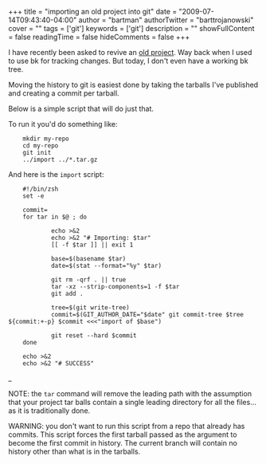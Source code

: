 +++
title = "importing an old project into git"
date = "2009-07-14T09:43:40-04:00"
author = "bartman"
authorTwitter = "barttrojanowski"
cover = ""
tags = ['git']
keywords = ['git']
description = ""
showFullContent = false
readingTime = false
hideComments = false
+++

I have recently been asked to revive an [old project](http://www.jukie.net/~bart/elfpgp/).  Way back when
I used to use bk for tracking changes.  But today, I don't even have a working bk tree.

Moving the history to git is easiest done by taking the tarballs I've published and creating a commit per tarball.

Below is a simple script that will do just that.

<!--more-->

To run it you'd do something like:

        mkdir my-repo
        cd my-repo
        git init
        ../import ../*.tar.gz

And here is the `import` script:

        #!/bin/zsh
        set -e

        commit=
        for tar in $@ ; do

                echo >&2
                echo >&2 "# Importing: $tar"
                [[ -f $tar ]] || exit 1
                
                base=$(basename $tar)
                date=$(stat --format="%y" $tar)
                
                git rm -qrf . || true
                tar -xz --strip-components=1 -f $tar
                git add .
                
                tree=$(git write-tree)
                commit=$(GIT_AUTHOR_DATE="$date" git commit-tree $tree ${commit:+-p} $commit <<<"import of $base")
                
                git reset --hard $commit
        done    

        echo >&2
        echo >&2 "# SUCCESS"

_

NOTE: the `tar` command will remove the leading path with the assumption that your project tar balls contain a single leading directory for all the files... as it is traditionally done.

WARNING: you don't want to run this script from a repo that already has commits.  This script forces the first tarball 
passed as the argument to become the first commit in history.  The current branch will contain no history other than
what is in the tarballs.